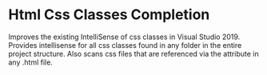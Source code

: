 # Html Css Classes Completion
Improves the existing IntelliSense of css classes in Visual Studio 2019.
Provides intellisense for all css classes found in any folder in the entire project structure.
Also scans css files that are referenced via the <link> attribute in any .html file.